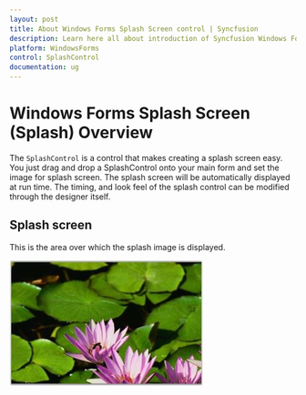 ```yaml
---
layout: post
title: About Windows Forms Splash Screen control | Syncfusion
description: Learn here all about introduction of Syncfusion Windows Forms Splash Screen (Splash) control, its elements and more details.
platform: WindowsForms
control: SplashControl
documentation: ug
---
```


# Windows Forms Splash Screen (Splash) Overview

The `SplashControl` is a control that makes creating a splash screen easy. You just drag and drop a SplashControl onto your main form and set the image for splash screen. The splash screen will be automatically displayed at run time. The timing, and look feel of the splash control can be modified through the designer itself.

## Splash screen

This is the area over which the splash image is displayed.

![Overview of Syncfusion SplashControl ](Overview_images/Overview_img35.jpeg) 


